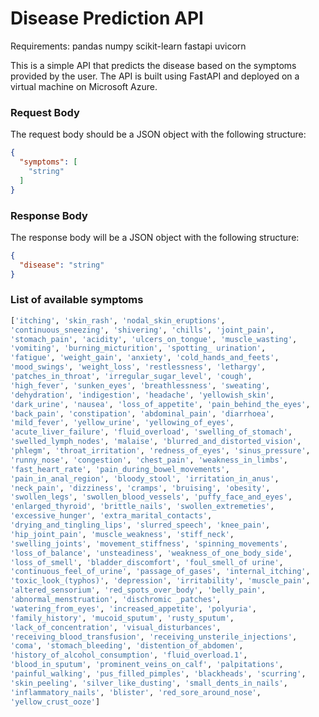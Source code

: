 # Disease Prediction API
Requirements:
pandas
numpy
scikit-learn
fastapi
uvicorn

This is a simple API that predicts the disease based on the symptoms provided by the user. The API is built using FastAPI and deployed on a virtual machine on Microsoft Azure.


### Request Body
The request body should be a JSON object with the following structure:
```json
{
  "symptoms": [
    "string" 
  ]
}
```

### Response Body
The response body will be a JSON object with the following structure:
```json
{
  "disease": "string" 
}
```
### List of available symptoms
```py
['itching', 'skin_rash', 'nodal_skin_eruptions',
'continuous_sneezing', 'shivering', 'chills', 'joint_pain',
'stomach_pain', 'acidity', 'ulcers_on_tongue', 'muscle_wasting',
'vomiting', 'burning_micturition', 'spotting_ urination',
'fatigue', 'weight_gain', 'anxiety', 'cold_hands_and_feets',
'mood_swings', 'weight_loss', 'restlessness', 'lethargy',
'patches_in_throat', 'irregular_sugar_level', 'cough',
'high_fever', 'sunken_eyes', 'breathlessness', 'sweating',
'dehydration', 'indigestion', 'headache', 'yellowish_skin',
'dark_urine', 'nausea', 'loss_of_appetite', 'pain_behind_the_eyes',
'back_pain', 'constipation', 'abdominal_pain', 'diarrhoea',
'mild_fever', 'yellow_urine', 'yellowing_of_eyes',
'acute_liver_failure', 'fluid_overload', 'swelling_of_stomach',
'swelled_lymph_nodes', 'malaise', 'blurred_and_distorted_vision',
'phlegm', 'throat_irritation', 'redness_of_eyes', 'sinus_pressure',
'runny_nose', 'congestion', 'chest_pain', 'weakness_in_limbs',
'fast_heart_rate', 'pain_during_bowel_movements',
'pain_in_anal_region', 'bloody_stool', 'irritation_in_anus',
'neck_pain', 'dizziness', 'cramps', 'bruising', 'obesity',
'swollen_legs', 'swollen_blood_vessels', 'puffy_face_and_eyes',
'enlarged_thyroid', 'brittle_nails', 'swollen_extremeties',
'excessive_hunger', 'extra_marital_contacts',
'drying_and_tingling_lips', 'slurred_speech', 'knee_pain',
'hip_joint_pain', 'muscle_weakness', 'stiff_neck',
'swelling_joints', 'movement_stiffness', 'spinning_movements',
'loss_of_balance', 'unsteadiness', 'weakness_of_one_body_side',
'loss_of_smell', 'bladder_discomfort', 'foul_smell_of urine',
'continuous_feel_of_urine', 'passage_of_gases', 'internal_itching',
'toxic_look_(typhos)', 'depression', 'irritability', 'muscle_pain',
'altered_sensorium', 'red_spots_over_body', 'belly_pain',
'abnormal_menstruation', 'dischromic _patches',
'watering_from_eyes', 'increased_appetite', 'polyuria',
'family_history', 'mucoid_sputum', 'rusty_sputum',
'lack_of_concentration', 'visual_disturbances',
'receiving_blood_transfusion', 'receiving_unsterile_injections',
'coma', 'stomach_bleeding', 'distention_of_abdomen',
'history_of_alcohol_consumption', 'fluid_overload.1',
'blood_in_sputum', 'prominent_veins_on_calf', 'palpitations',
'painful_walking', 'pus_filled_pimples', 'blackheads', 'scurring',
'skin_peeling', 'silver_like_dusting', 'small_dents_in_nails',
'inflammatory_nails', 'blister', 'red_sore_around_nose',
'yellow_crust_ooze']
```